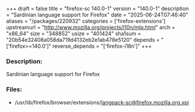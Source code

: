 +++
draft = false
title = "firefox-sc 140.0-1"
version = "140.0-1"
description = "Sardinian language support for Firefox"
date = "2025-06-24T07:46:40"
aliases = "/packages/220932"
categories = ['firefox-extensions']
upstreamurl = "http://www.mozilla.org/projects/l10n/mlp.html"
arch = "x86_64"
size = "348852"
usize = "401424"
sha1sum = "20b54e32408a058da719d4132eb2e1ab478e5120"
depends = "['firefox>=140.0']"
reverse_depends = "['firefox-i18n']"
+++
### Description: 
Sardinian language support for Firefox

### Files: 
* /usr/lib/firefox/browser/extensions/langpack-sc@firefox.mozilla.org.xpi
